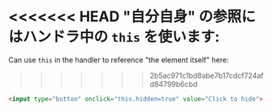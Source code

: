 <<<<<<< HEAD
"自分自身" の参照にはハンドラ中の `this` を使います:
=======
Can use `this` in the handler to reference "the element itself" here:
>>>>>>> 2b5ac971c1bd8abe7b17cdcf724afd84799b6cbd

```html run height=50
<input type="button" onclick="this.hidden=true" value="Click to hide">
```
